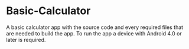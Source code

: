 # Basic-Calculator
A basic calculator app with the source code and every required files that are needed to build the app. To run the app a device with Android 4.0 or later is required. 
